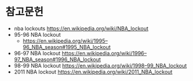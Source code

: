 # 참고문헌
* nba lockouts https://en.wikipedia.org/wiki/NBA_lockout
* 95-96 NBA lockout
  * https://en.wikipedia.org/wiki/1995–96_NBA_season#1995_NBA_lockout
* 96-97 NBA lockout https://en.wikipedia.org/wiki/1996–97_NBA_season#1996_NBA_lockout
* 98-99 NBA lockout https://en.wikipedia.org/wiki/1998–99_NBA_lockout
* 2011 NBA lockout https://en.wikipedia.org/wiki/2011_NBA_lockout
